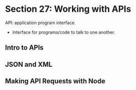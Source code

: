 # Section 27: Working with APIs

API: application program interface.

- Interface for programs/code to talk to one another.

## Intro to APIs

## JSON and XML

## Making API Requests with Node
